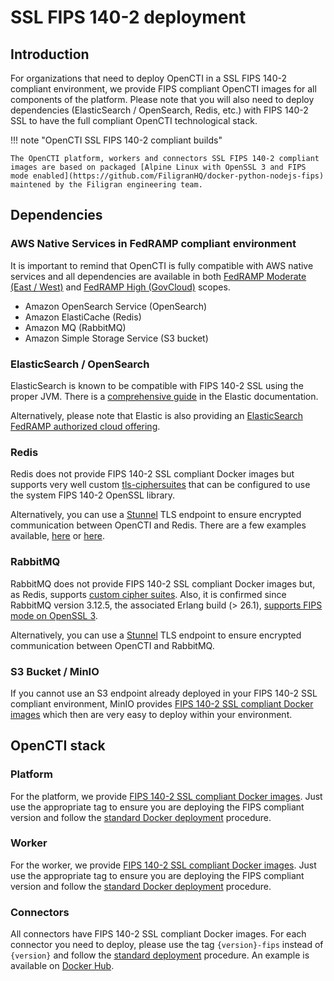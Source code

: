 # SSL FIPS 140-2 deployment

## Introduction

For organizations that need to deploy OpenCTI in a SSL FIPS 140-2 compliant environment, we provide FIPS compliant OpenCTI images for all components of the platform. Please note that you will also need to deploy dependencies (ElasticSearch / OpenSearch, Redis, etc.) with FIPS 140-2 SSL to have the full compliant OpenCTI technological stack.

!!! note "OpenCTI SSL FIPS 140-2 compliant builds"

    The OpenCTI platform, workers and connectors SSL FIPS 140-2 compliant images are based on packaged [Alpine Linux with OpenSSL 3 and FIPS mode enabled](https://github.com/FiligranHQ/docker-python-nodejs-fips) maintened by the Filigran engineering team.

## Dependencies

### AWS Native Services in FedRAMP compliant environment

It is important to remind that OpenCTI is fully compatible with AWS native services and all dependencies are available in both [FedRAMP Moderate (East / West)](https://aws.amazon.com/compliance/services-in-scope/FedRAMP/) and [FedRAMP High (GovCloud)](https://aws.amazon.com/compliance/services-in-scope/FedRAMP/) scopes.

* Amazon OpenSearch Service (OpenSearch)
* Amazon ElastiCache (Redis)
* Amazon MQ (RabbitMQ)
* Amazon Simple Storage Service (S3 bucket)

### ElasticSearch / OpenSearch

ElasticSearch is known to be compatible with FIPS 140-2 SSL using the proper JVM. There is a [comprehensive guide](https://www.elastic.co/guide/en/elasticsearch/reference/current/fips-140-compliance.html) in the Elastic documentation.

Alternatively, please note that Elastic is also providing an [ElasticSearch FedRAMP authorized cloud offering](https://www.elastic.co/industries/public-sector/fedramp).  

### Redis

Redis does not provide FIPS 140-2 SSL compliant Docker images but supports very well custom [tls-ciphersuites](https://github.com/redis/redis/issues/7802) that can be configured to use the system FIPS 140-2 OpenSSL library. 

Alternatively, you can use a [Stunnel](https://www.stunnel.org/) TLS endpoint to ensure encrypted communication between OpenCTI and Redis. There are a few examples available, [here](https://github.com/kientv/redis-stunnel) or [here](https://github.com/Runnable/redis-stunnel).

### RabbitMQ

RabbitMQ does not provide FIPS 140-2 SSL compliant Docker images but, as Redis, supports [custom cipher suites](https://www.rabbitmq.com/docs/ssl#cipher-suites). Also, it is confirmed since RabbitMQ version 3.12.5, the associated Erlang build (> 26.1), [supports FIPS mode on OpenSSL 3](https://www.rabbitmq.com/docs/which-erlang).

Alternatively, you can use a [Stunnel](https://www.stunnel.org/) TLS endpoint to ensure encrypted communication between OpenCTI and RabbitMQ.

### S3 Bucket / MinIO

If you cannot use an S3 endpoint already deployed in your FIPS 140-2 SSL compliant environment, MinIO provides [FIPS 140-2 SSL compliant Docker images](https://hub.docker.com/r/minio/minio/tags?page=1&name=fips) which then are very easy to deploy within your environment.

## OpenCTI stack

### Platform

For the platform, we provide [FIPS 140-2 SSL compliant Docker images](https://hub.docker.com/r/opencti/platform/tags?page=1&name=fips). Just use the appropriate tag to ensure you are deploying the FIPS compliant version and follow the [standard Docker deployment](../deployment/installation.md) procedure. 

### Worker

For the worker, we provide [FIPS 140-2 SSL compliant Docker images](https://hub.docker.com/r/opencti/worker/tags?page=1&name=fips). Just use the appropriate tag to ensure you are deploying the FIPS compliant version and follow the [standard Docker deployment](../deployment/installation.md) procedure.

### Connectors

All connectors have FIPS 140-2 SSL compliant Docker images. For each connector you need to deploy, please use the tag `{version}-fips` instead of `{version}` and  follow the [standard deployment](../deployment/connectors.md) procedure. An example is available on [Docker Hub](https://hub.docker.com/r/opencti/connector-export-file-stix/tags?page=1&name=fips). 